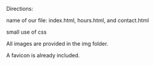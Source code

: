 Directions:

name of our file: index.html, hours.html, and contact.html

small use of css 

All images are provided in the img folder.

A favicon is already included.
